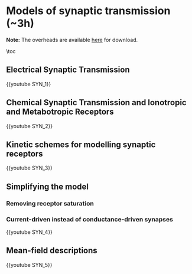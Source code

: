 
# Models of synaptic transmission (~3h)

**Note:** The overheads are available [here](https://github.com/mgiugliano/ComputationalNeurobiologyCourse/tree/main/overheads/Lectures) for download.

\toc

## Electrical Synaptic Transmission 

{{youtube SYN_1}}

## Chemical Synaptic Transmission and Ionotropic and Metabotropic Receptors
{{youtube SYN_2}}

## Kinetic schemes for modelling synaptic receptors

{{youtube SYN_3}}

## Simplifying the model

### Removing receptor saturation

### Current-driven instead of conductance-driven synapses

{{youtube SYN_4}}

## Mean-field descriptions
{{youtube SYN_5}}

